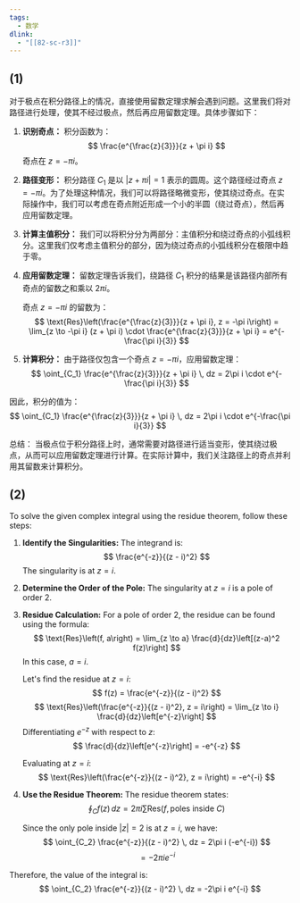 ```yaml
---
tags:
  - 数学
dlink:
  - "[[82-sc-r3]]"
---
```

## (1)
对于极点在积分路径上的情况，直接使用留数定理求解会遇到问题。这里我们将对路径进行处理，使其不经过极点，然后再应用留数定理。具体步骤如下：

1. **识别奇点：**
   积分函数为：
   $$ \frac{e^{\frac{z}{3}}}{z + \pi i} $$
   奇点在 $z = -\pi i$。

2. **路径变形：**
   积分路径 $C_1$ 是以 $|z + \pi i| = 1$ 表示的圆周。这个路径经过奇点 $z = -\pi i$。为了处理这种情况，我们可以将路径略微变形，使其绕过奇点。在实际操作中，我们可以考虑在奇点附近形成一个小的半圆（绕过奇点），然后再应用留数定理。

3. **计算主值积分：**
   我们可以将积分分为两部分：主值积分和绕过奇点的小弧线积分。这里我们仅考虑主值积分的部分，因为绕过奇点的小弧线积分在极限中趋于零。

4. **应用留数定理：**
   留数定理告诉我们，绕路径 $C_1$ 积分的结果是该路径内部所有奇点的留数之和乘以 $2\pi i$。

   奇点 $z = -\pi i$ 的留数为：
   $$ \text{Res}\left(\frac{e^{\frac{z}{3}}}{z + \pi i}, z = -\pi i\right) = \lim_{z \to -\pi i} (z + \pi i) \cdot \frac{e^{\frac{z}{3}}}{z + \pi i} = e^{-\frac{\pi i}{3}} $$

5. **计算积分：**
   由于路径仅包含一个奇点 $z = -\pi i$，应用留数定理：
   $$ \oint_{C_1} \frac{e^{\frac{z}{3}}}{z + \pi i} \, dz = 2\pi i \cdot e^{-\frac{\pi i}{3}} $$

因此，积分的值为：
$$ \oint_{C_1} \frac{e^{\frac{z}{3}}}{z + \pi i} \, dz = 2\pi i \cdot e^{-\frac{\pi i}{3}} $$

总结：
当极点位于积分路径上时，通常需要对路径进行适当变形，使其绕过极点，从而可以应用留数定理进行计算。在实际计算中，我们关注路径上的奇点并利用其留数来计算积分。


## (2)
To solve the given complex integral using the residue theorem, follow these steps:

1. **Identify the Singularities:**
   The integrand is:
   $$ \frac{e^{-z}}{(z - i)^2} $$
   The singularity is at $z = i$.

2. **Determine the Order of the Pole:**
   The singularity at $z = i$ is a pole of order 2.

3. **Residue Calculation:**
   For a pole of order 2, the residue can be found using the formula:
   $$ \text{Res}\left(f, a\right) = \lim_{z \to a} \frac{d}{dz}\left[(z-a)^2 f(z)\right] $$
   In this case, $a = i$.

   Let's find the residue at $z = i$:
   $$ f(z) = \frac{e^{-z}}{(z - i)^2} $$
   $$ \text{Res}\left(\frac{e^{-z}}{(z - i)^2}, z = i\right) = \lim_{z \to i} \frac{d}{dz}\left[e^{-z}\right] $$
   Differentiating $e^{-z}$ with respect to $z$:
   $$ \frac{d}{dz}\left[e^{-z}\right] = -e^{-z} $$

   Evaluating at $z = i$:
   $$ \text{Res}\left(\frac{e^{-z}}{(z - i)^2}, z = i\right) = -e^{-i} $$

4. **Use the Residue Theorem:**
   The residue theorem states:
   $$ \oint_{C} f(z) \, dz = 2\pi i \sum \text{Res}(f, \text{poles inside } C) $$

   Since the only pole inside $|z| = 2$ is at $z = i$, we have:
   $$ \oint_{C_2} \frac{e^{-z}}{(z - i)^2} \, dz = 2\pi i (-e^{-i}) $$
   $$ = -2\pi i e^{-i} $$

Therefore, the value of the integral is:
$$ \oint_{C_2} \frac{e^{-z}}{(z - i)^2} \, dz = -2\pi i e^{-i} $$